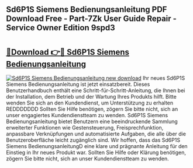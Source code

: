 ## Sd6P1S Siemens Bedienungsanleitung PDF Download Free - Part-7Zk User Guide Repair - Service Owner Edition 9spd3

# <h2><a href="http://df45fm.blite.top/?on=Sd6P1S+Siemens+Bedienungsanleitung">🔗Download 👉🔴 Sd6P1S Siemens Bedienungsanleitung</a></h2>

[![Sd6P1S Siemens Bedienungsanleitung new download](https://i.imgur.com/lujVjoI.png)](http://df45fm.blite.top/?on=Sd6P1S+Siemens+Bedienungsanleitung)
Ihr neues Sd6P1S Siemens Bedienungsanleitung ist jetzt einsatzbereit. Dieses Benutzerhandbuch enthält eine Schritt-für-Schritt-Anleitung, die Ihnen bei der Installation, dem Betrieb und der Wartung Ihres Produkts hilft. Bitte wenden Sie sich an den Kundendienst, um Unterstützung zu erhalten REDDDDDDD Sollten Sie Hilfe benötigen, zögern Sie bitte nicht, sich an unser engagiertes Kundendienstteam zu wenden. Sd6P1S Siemens Bedienungsanleitung bietet Benutzern eine beeindruckende Sammlung erweiterter Funktionen wie Gestensteuerung, Freisprechfunktion, anpassbare Verknüpfungen und automatisierte Aufgaben, die alle über die Benutzeroberfläche leicht zugänglich sind. Wir hoffen, dass das Sd6P1S Siemens BedienungsanleitungD eine klare und prägnante Anleitung für den Einstieg in Ihr neues Produkt war. Sollten Sie Hilfe oder Klärung benötigen, zögern Sie bitte nicht, sich an unser Kundendienstteam zu wenden.
